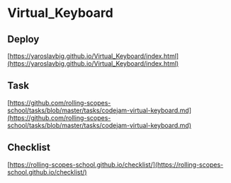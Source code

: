 # Virtual_Keyboard
## Deploy 
[https://yaroslavbig.github.io/Virtual_Keyboard/index.html](https://yaroslavbig.github.io/Virtual_Keyboard/index.html)
## Task
[https://github.com/rolling-scopes-school/tasks/blob/master/tasks/codejam-virtual-keyboard.md](https://github.com/rolling-scopes-school/tasks/blob/master/tasks/codejam-virtual-keyboard.md)
## Checklist
[https://rolling-scopes-school.github.io/checklist/](https://rolling-scopes-school.github.io/checklist/)
